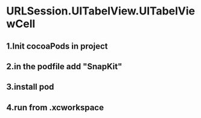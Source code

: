 # URLSession.UITabelView.UITabelViewCell


## 1.Init cocoaPods in project

## 2.in the podfile add "SnapKit"

## 3.install pod

## 4.run from .xcworkspace
